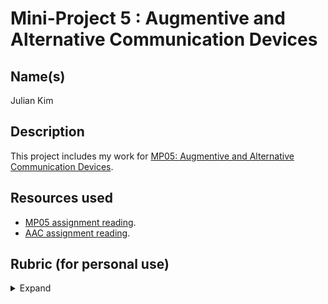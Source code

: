 # Mini-Project 5 : Augmentive and Alternative Communication Devices
## Name(s)
Julian Kim

## Description
This project includes my work for [MP05: Augmentive and Alternative Communication Devices](https://rebelsky.cs.grinnell.edu/Courses/CSC207/2023Fa/mps/mp05.html).

## Resources used
- [MP05 assignment reading](https://rebelsky.cs.grinnell.edu/Courses/CSC207/2023Fa/mps/mp05.html).
- [AAC assignment reading](https://accessibilityeducation.github.io/assignments/AAC/AAC.html).

## Rubric (for personal use)
<details>

<summary> Expand </summary>

### Redo or above
- [X] Includes the specified `.java` files, correctly named.  (They should
    be in the appropriate package.)
- [X] Each class has an introductory Javadoc comment that indicates
    the author and purpose.
- [X] Includes a `README.md` file that contains the appropriate information 
    (authors, purpose, acknowledgements if appropriate)
- [X] All files compile correctly.
### Meets expectations or above
- [X] Appears to follow Google Java style guidelines for indentation and such.
- [X] Appears to correctly load a file.
- [X] Appears to correctly add an image to the top-level category.
- [X] Appears to correctly switch to subcategories.
- [X] Successfully grabs words from subcategories.
- [X] Appears to correctly switch to the default screen.
### Exemplary / Exceeds expectations
- [X] All (or most) repeated code has been factored out into individual 
    methods. *(To my knowledge.)*
- [X] All or most variable names are appropriate. *(Probably.)*
- [X] `AACCategory` and `AACMappings` do not access any fields in
    `AssociationList` or `KVPair`.

</details>